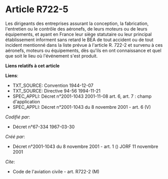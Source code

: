 # Article R722-5

Les dirigeants des entreprises assurant la conception, la fabrication, l'entretien ou le contrôle des aéronefs, de leurs
moteurs ou de leurs équipements, et ayant en France leur siège statutaire ou leur principal établissement informent sans
retard le BEA de tout accident ou de tout incident mentionné dans la liste prévue à l'article R. 722-2 et survenu à ces
aéronefs, moteurs ou équipements, dès qu'ils en ont connaissance et quel que soit le lieu où l'événement s'est produit.

**Liens relatifs à cet article**

**Liens**:

  - TXT_SOURCE: Convention 1944-12-07
  - TXT_SOURCE: Directive 94-56 1994-11-21
  - SPEC_APPLI: Décret n°2001-1043 2001-11-08 art. 6, art. 7 : champ d'application
  - SPEC_APPLI: Décret n°2001-1043 du 8 novembre 2001 - art. 6 (V)

_Codifié par_:

  - Décret n°67-334 1967-03-30

_Créé par_:

  - Décret n°2001-1043 du 8 novembre 2001 - art. 1 () JORF 11 novembre 2001

_Cite_:

  - Code de l'aviation civile - art. R722-2 (M)
